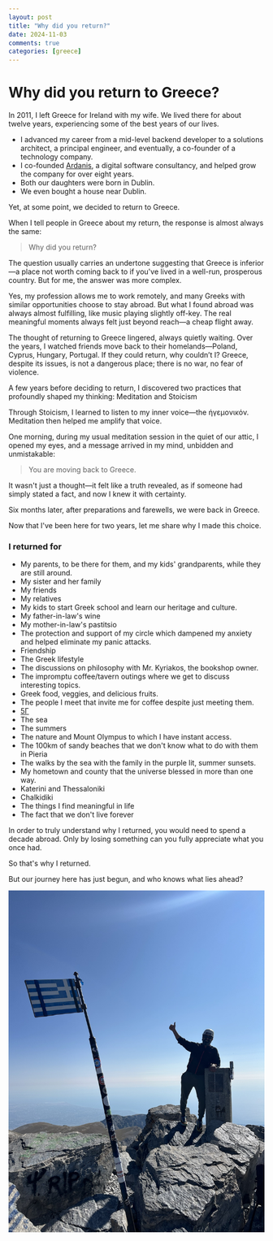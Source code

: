 ```yaml
---
layout: post
title: "Why did you return?"
date: 2024-11-03
comments: true
categories: [greece]
---
```


# Why did you return to Greece?
In 2011, I left Greece for Ireland with my wife. We lived there for about twelve years, experiencing some of the best years of our lives.

- I advanced my career from a mid-level backend developer to a solutions architect, a principal engineer, and eventually, a co-founder of a technology company.
- I co-founded [Ardanis](https://www.ardanis.com), a digital software consultancy, and helped grow the company for over eight years.
- Both our daughters were born in Dublin.
- We even bought a house near Dublin.

Yet, at some point, we decided to return to Greece.

When I tell people in Greece about my return, the response is almost always the same:

> Why did you return?

The question usually carries an undertone suggesting that Greece is inferior—a place not worth coming back to if you've lived in a well-run, prosperous country. But for me, the answer was more complex.

Yes, my profession allows me to work remotely, and many Greeks with similar opportunities choose to stay abroad. But what I found abroad was always almost fulfilling, like music playing slightly off-key. The real meaningful moments always felt just beyond reach—a cheap flight away.

The thought of returning to Greece lingered, always quietly waiting. Over the years, I watched friends move back to their homelands—Poland, Cyprus, Hungary, Portugal. If they could return, why couldn’t I? Greece, despite its issues, is not a dangerous place; there is no war, no fear of violence.

A few years before deciding to return, I discovered two practices that profoundly shaped my thinking: Meditation and Stoicism

Through Stoicism, I learned to listen to my inner voice—the ήγεμονικόν. Meditation then helped me amplify that voice.


One morning, during my usual meditation session in the quiet of our attic, I opened my eyes, and a message arrived in my mind, unbidden and unmistakable:

> You are moving back to Greece.

It wasn't just a thought—it felt like a truth revealed, as if someone had simply stated a fact, and now I knew it with certainty.

Six months later, after preparations and farewells, we were back in Greece.

Now that I've been here for two years, let me share why I made this choice.

 ### I returned for
- My parents, to be there for them, and my kids' grandparents, while they are still around.
- My sister and her family
- My friends
- My relatives
- My kids to start Greek school and learn our heritage and culture.
- My father-in-law's wine
- My mother-in-law's pastitsio
- The protection and support of my circle which dampened my anxiety and helped eliminate my panic attacks.
- Friendship
- The Greek lifestyle
- The discussions on philosophy with Mr. Kyriakos, the bookshop owner.
- The impromptu coffee/tavern outings where we get to discuss interesting topics.
- Greek food, veggies, and delicious fruits.
- The people I meet that invite me for coffee despite just meeting them.
- [5Γ](https://www.codesennin.com/archive/2024/10/14/the-application-for-expat-tax-relief-in-Greece/)
- The sea
- The summers
- The nature and Mount Olympus to which I have instant access.
- The 100km of sandy beaches that we don't know what to do with them in Pieria
- The walks by the sea with the family in the purple lit, summer sunsets.
- My hometown and county that the universe blessed in more than one way.
- Katerini and Thessaloniki
- Chalkidiki
- The things I find meaningful in life
- The fact that we don't live forever

In order to truly understand why I returned, you would need to spend a decade abroad. Only by losing something can you fully appreciate what you once had.

 So that's why I returned.

But our journey here has just begun, and who knows what lies ahead?

![Standing atop Mytikas, the highest peak of Mount Olympus at 2,917 meters. From here, I feel connected to both my journey abroad and my return home.](/images/posts/mytikas.JPEG "I can see my house from up here")